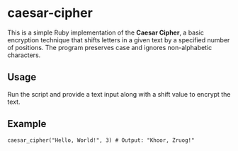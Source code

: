 # caesar-cipher

This is a simple Ruby implementation of the **Caesar Cipher**, a basic encryption technique that shifts letters in a given text by a specified number of positions. The program preserves case and ignores non-alphabetic characters.

## Usage
Run the script and provide a text input along with a shift value to encrypt the text.

## Example
```
caesar_cipher("Hello, World!", 3) # Output: "Khoor, Zruog!"
```